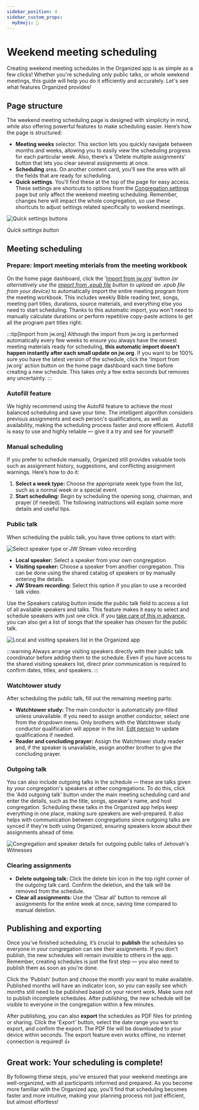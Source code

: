 ```yaml
---
sidebar_position: 4
sidebar_custom_props: 
  myEmoji: 📅
---
```


# Weekend meeting scheduling

Creating weekend meeting schedules in the Organized app is as simple as a few clicks! Whether you're scheduling only public talks, or whole weekend meetings, this guide will help you do it efficiently and accurately. Let's see what features Organized provides! 

## Page structure

The weekend meeting scheduling page is designed with simplicity in mind, while also offering powerful features to make scheduling easier. Here’s how the page is structured:

- **Meeting weeks** selector. This section lets you quickly navigate between months and weeks, allowing you to easily view the scheduling progress for each particular week. Also, there’s a 'Delete multiple assignments' button that lets you clear several assignments at once. 
- **Scheduling** area. On another content card, you'll see the  area with all the fields that are ready for scheduling.
- **Quick settings**. You’ll find these at the top of the page for easy access. These settings are shortcuts to options from the [Congregation settings](../congregation/congregation-settings) page but only affect the weekend meeting scheduling. Remember, changes here will impact the whole congregation, so use these shortcuts to adjust settings related specifically to weekend meetings.

![Quick settings buttons](./img/wm-quick-settings.png)

*Quick settings button*

## Meeting scheduling

### Prepare: Import meeting mterials from the meeting workbook

On the home page dashboard, click the '[Import from jw.org](../meeting-materials/import-jw-org)' button *(or alternatively use the [import from .epub file](../meeting-materials/import-epub) button to upload an .epub file from your device)* to automatically import the entire meeting program from the meeting workbook. This includes weekly Bible reading text, songs, meeting part titles, durations, source materials, and everything else you need to start scheduling. Thanks to this automatic import, you won't need to manually calculate durations or perform repetitive copy-paste actions to get all the program part titles right.

:::tip[Import from jw.org]
Although the import from jw.org is performed automatically every few weeks to ensure you always have the newest meeting materials ready for scheduling, **this automatic import doesn't happen instantly after each small update on jw.org**. If you want to be 100% sure you have the latest version of the schedule, click the 'Import from jw.org' action button on the home page dashboard each time before creating a new schedule. This takes only a few extra seconds but removes any uncertainty.
:::

### Autofill feature

We highly recommend using the Autofill feature to achieve the most balanced scheduling and save your time. The intelligent algorithm considers previous assignments and each person's qualifications, as well as availability, making the scheduling process faster and more efficient. Autofill is easy to use and highly reliable — give it a try and see for yourself!

### Manual scheduling

If you prefer to schedule manually, Organized still provides valuable tools such as assignment history, suggestions, and conflicting assignment warnings. Here’s how to do it:

1. **Select a week type:** Choose the appropriate week type from the list, such as a normal week or a special event.
2. **Start scheduling:** Begin by scheduling the opening song, chairman, and prayer (if needed). The following instructions will explain some more details and useful tips.

### Public talk

When scheduling the public talk, you have three options to start with:

![Select speaker type or JW Stream video recording](./img/speaker-type.png)

- **Local speaker:** Select a speaker from your own congregation.
- **Visiting speaker:** Choose a speaker from another congregation. This can be done using the shared catalog of speakers or by manually entering the details.
- **JW Stream recording:** Select this option if you plan to use a recorded talk video.

Use the Speakers catalog button inside the public talk field to access a list of all available speakers and talks. This feature makes it easy to select and schedule speakers with just one click. If you [take care of this in advance](../persons/visiting-speakers), you can also get a list of songs that the speaker has chosen for the public talk. 

![Local and visiting speakers list in the Organized app](./img/wm-speakers-catalog-button.png)

:::warning
Always arrange visiting speakers directly with their public talk coordinator before adding them to the schedule. Even if you have access to the shared visiting speakers list, direct prior communication is required to  confirm dates, titles, and speakers.
:::

### Watchtower study

After scheduling the public talk, fill out the remaining meeting parts:

- **Watchtower study:** The main conductor is automatically pre-filled unless unavailable. If you need to assign another conductor, select one from the dropdown menu. Only brothers with the Watchtower study conductor qualification will appear in the list. [Edit person](../persons/add-person#assignment-qualifications) to update qualifications if needed.
- **Reader and concluding prayer:** Assign the Watchtower study reader and, if the speaker is unavailable, assign another brother to give the concluding prayer.

### Outgoing talk

You can also include outgoing talks in the schedule — these are talks given by your congregation's speakers at other congregations. To do this, click the 'Add outgoing talk' button under the main meeting scheduling card and enter the details, such as the title, songs, speaker's name, and host congregation. Scheduling these talks in the Organized app helps keep everything in one place, making sure speakers are well-prepared. It also helps with communication between congregations since outgoing talks are synced if they're both using Organized, ensuring speakers know about their assignments ahead of time.

![Congregation and speaker details for outgoing public talks of Jehovah's Witnesses](./img/wm-outgoing-talk-details.png)

### Clearing assignments

- **Delete outgoing talk:** Click the delete bin icon in the top right corner of the outgoing talk card. Confirm the deletion, and the talk will be removed from the schedule.
- **Clear all assignments:** Use the 'Clear all' button to remove all assignments for the entire week at once, saving time compared to manual deletion.

## Publishing and exporting

Once you’ve finished scheduling, it’s crucial to **publish** the schedules so everyone in your congregation can see their assignments. If you don't publish, the new schedules will remain invisible to others in the app. Remember, creating schedules is just the first step — you also need to publish them as soon as you're done.

Click the 'Publish' button and choose the month you want to make available. Published months will have an indicator icon, so you can easily see which months still need to be published based on your recent work. Make sure not to publish incomplete schedules. After publishing, the new schedule will be visible to everyone in the congregation within a few minutes.

After publishing, you can also **export** the schedules as PDF files for printing or sharing. Click the 'Export' button, select the date range you want to export, and confirm the export. The PDF file will be downloaded to your device within seconds. The export feature even works offline, no internet connection is required! 👍

## Great work: Your scheduling is complete!

By following these steps, you’ve ensured that your weekend meetings are well-organized, with all participants informed and prepared. As you become more familiar with the Organized app, you'll find that scheduling becomes faster and more intuitive, making your planning process not just efficient, but almost effortless!
